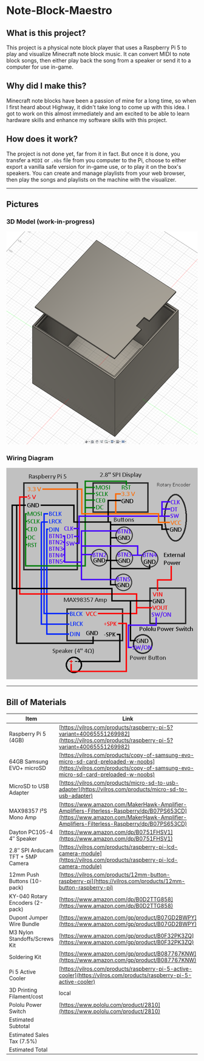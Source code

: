 # Note-Block-Maestro

## What is this project?

This project is a physical note block player that uses a Raspberry Pi 5 to play and visualize Minecraft note block music. It can convert MIDI to note block songs, then either play back the song from a speaker or send it to a computer for use in-game.

## Why did I make this?

Minecraft note blocks have been a passion of mine for a long time, so when I first heard about Highway, it didn't take long to come up with this idea. I got to work on this almost immediately and am excited to be able to learn hardware skills and enhance my software skills with this project.

## How does it work?

The project is not done yet, far from it in fact. But once it is done, you transfer a `MIDI` or `.nbs` file from you computer to the Pi, choose to either export a vanilla safe version for in-game use, or to play it on the box's speakers. You can create and manage playlists from your web browser, then play the songs and playlists on the machine with the visualizer.

---

## Pictures

### 3D Model (work-in-progress)

![Note Block CAD](media/images/screenshot2.png)

### Wiring Diagram

![Wiring Diagram](media/images/wiring.png)

---

## Bill of Materials

| Item                              | Link                                                                                                                                                                                 | Qty | Price  |
| --------------------------------- | ------------------------------------------------------------------------------------------------------------------------------------------------------------------------------------ | --- | ------ |
| Raspberry Pi 5 (4GB)              | [https://vilros.com/products/raspberry-pi-5?variant=40065551269982](https://vilros.com/products/raspberry-pi-5?variant=40065551269982)                                               | 1   | 60     |
| 64GB Samsung EVO+ microSD         | [https://vilros.com/products/copy-of-samsung-evo-micro-sd-card-preloaded-w-noobs](https://vilros.com/products/copy-of-samsung-evo-micro-sd-card-preloaded-w-noobs)                   | 1   | 10.99  |
| MicroSD to USB Adapter            | [https://vilros.com/products/micro-sd-to-usb-adapter](https://vilros.com/products/micro-sd-to-usb-adapter)                                                                           | 1   | 5      |
| MAX98357 I²S Mono Amp             | [https://www.amazon.com/MakerHawk-Amplifier-Amplifiers-Filterless-Raspberry/dp/B07PS653CD](https://www.amazon.com/MakerHawk-Amplifier-Amplifiers-Filterless-Raspberry/dp/B07PS653CD) | 1   | 6.99   |
| Dayton PC105-4 4″ Speaker         | [https://www.amazon.com/dp/B0751FHSV1](https://www.amazon.com/dp/B0751FHSV1)                                                                                                         | 1   | 20.72  |
| 2.8″ SPI Arducam TFT + 5MP Camera | [https://vilros.com/products/raspberry-pi-lcd-camera-module](https://vilros.com/products/raspberry-pi-lcd-camera-module)                                                             | 1   | 6.99   |
| 12mm Push Buttons (10-pack)       | [https://vilros.com/products/12mm-button-raspberry-pi](https://vilros.com/products/12mm-button-raspberry-pi)                                                                         | 1   | 6.99   |
| KY-040 Rotary Encoders (2-pack)   | [https://www.amazon.com/dp/B0D2TTG858](https://www.amazon.com/dp/B0D2TTG858)                                                                                                         | 1   | 6.99   |
| Dupont Jumper Wire Bundle         | [https://www.amazon.com/gp/product/B07GD2BWPY](https://www.amazon.com/gp/product/B07GD2BWPY)                                                                                         | 1   | 6.98   |
| M3 Nylon Standoffs/Screws Kit     | [https://www.amazon.com/gp/product/B0F32PK3ZQ](https://www.amazon.com/gp/product/B0F32PK3ZQ)                                                                                         | 1   | 6.76   |
| Soldering Kit                     | [https://www.amazon.com/gp/product/B087767KNW](https://www.amazon.com/gp/product/B087767KNW)                                                                                         | 1   | 12.99  |
| Pi 5 Active Cooler                | [https://vilros.com/products/raspberry-pi-5-active-cooler](https://vilros.com/products/raspberry-pi-5-active-cooler)                                                                 | 1   | 12     |
| 3D Printing Filament/cost         | local                                                                                                                                                                                | 1   | 10     |
| Pololu Power Switch               | [https://www.pololu.com/product/2810](https://www.pololu.com/product/2810)                                                                                                           | 1   | 9.90   |
| Estimated Subtotal                |                                                                                                                                                                                      |     | 183.30 |
| Estimated Sales Tax (7.5%)        |                                                                                                                                                                                      |     | 13.75  |
| Estimated Total                   |                                                                                                                                                                                      |     | 197.05 |
